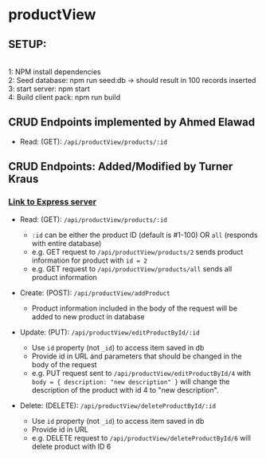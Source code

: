 # productView
## SETUP:
<br />1: NPM install dependencies
<br />2: Seed database: npm run seed:db -> should result in 100 records inserted
<br />3: start server: npm start
<br />4: Build client pack: npm run build

## CRUD Endpoints implemented by Ahmed Elawad
- Read: (GET): `/api/productView/products/:id`

## CRUD Endpoints: Added/Modified by Turner Kraus
### [Link to Express server](https://github.com/Neil-Catrick-Harris/productView/blob/add-CRUD-endpoints/server/app.js)
- Read: (GET): `/api/productView/products/:id`
  - `:id` can be either the product ID (default is #1-100) OR `all` (responds with entire database)
  - e.g. GET request to `/api/productView/products/2` sends product information for product with `id = 2`
  - e.g. GET request to `/api/productView/products/all` sends all product information

- Create: (POST): `/api/productView/addProduct`
  - Product information included in the body of the request will be added to new product in database

- Update: (PUT): `/api/productView/editProductById/:id`
  - Use `id` property (not `_id`) to access item saved in db
  - Provide id in URL and parameters that should be changed in the body of the request
  - e.g. PUT request sent to `/api/productView/editProductById/4` with `body = { description: "new description" }` will change the description of the product with id 4 to "new description".

- Delete: (DELETE): `/api/productView/deleteProductById/:id`
  - Use `id` property (not `_id`) to access item saved in db
  - Provide id in URL
  - e.g. DELETE request to `/api/productView/deleteProductById/6` will delete product with ID 6
